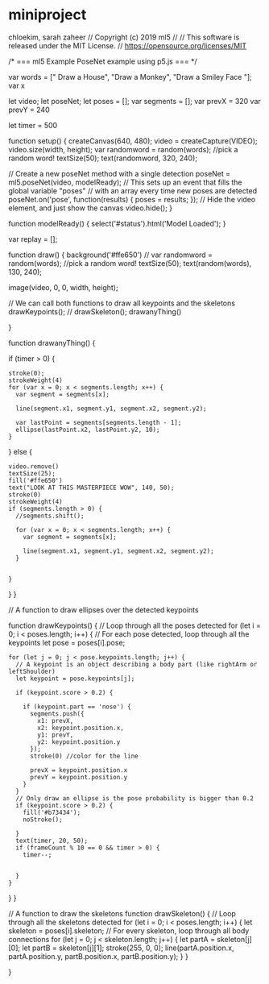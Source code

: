 # miniproject
chloekim, sarah zaheer
// Copyright (c) 2019 ml5
//
// This software is released under the MIT License.
// https://opensource.org/licenses/MIT

/* ===
ml5 Example
PoseNet example using p5.js
=== */

var words = [" Draw a House", "Draw a Monkey", "Draw a Smiley Face "];
var x

let video;
let poseNet;
let poses = [];
var segments = [];
var prevX = 320
var prevY = 240


let timer = 500

function setup() {
  createCanvas(640, 480);
  video = createCapture(VIDEO);
  video.size(width, height);
  var randomword = random(words); //pick a random word!
  textSize(50);
  text(randomword, 320, 240);



  // Create a new poseNet method with a single detection
  poseNet = ml5.poseNet(video, modelReady);
  // This sets up an event that fills the global variable "poses"
  // with an array every time new poses are detected
  poseNet.on('pose', function(results) {
    poses = results;
  });
  // Hide the video element, and just show the canvas
  video.hide();
}

function modelReady() {
  select('#status').html('Model Loaded');
}

var replay = [];

function draw() {
  background('#ffe650')
  // var randomword = random(words); //pick a random word!
  textSize(50);
  text(random(words), 130, 240);

  image(video, 0, 0, width, height);

  // We can call both functions to draw all keypoints and the skeletons
  drawKeypoints();
  // drawSkeleton();
  drawanyThing()

}

function drawanyThing() {

  if (timer > 0) {

    stroke(0);
    strokeWeight(4)
    for (var x = 0; x < segments.length; x++) {
      var segment = segments[x];

      line(segment.x1, segment.y1, segment.x2, segment.y2);

      var lastPoint = segments[segments.length - 1];
      ellipse(lastPoint.x2, lastPoint.y2, 10);
    }

  } else {

    video.remove()
    textSize(25);
    fill('#ffe650')
    text("LOOK AT THIS MASTERPIECE WOW", 140, 50);
    stroke(0)
    strokeWeight(4)
    if (segments.length > 0) {
      //segments.shift();

      for (var x = 0; x < segments.length; x++) {
        var segment = segments[x];

        line(segment.x1, segment.y1, segment.x2, segment.y2);
      }


    }


  }
}

// A function to draw ellipses over the detected keypoints

function drawKeypoints() {
  // Loop through all the poses detected
  for (let i = 0; i < poses.length; i++) {
    // For each pose detected, loop through all the keypoints
    let pose = poses[i].pose;

    for (let j = 0; j < pose.keypoints.length; j++) {
      // A keypoint is an object describing a body part (like rightArm or leftShoulder)
      let keypoint = pose.keypoints[j];

      if (keypoint.score > 0.2) {

        if (keypoint.part == 'nose') {
          segments.push({
            x1: prevX,
            x2: keypoint.position.x,
            y1: prevY,
            y2: keypoint.position.y
          });
          stroke(0) //color for the line

          prevX = keypoint.position.x
          prevY = keypoint.position.y
        }
      }
      // Only draw an ellipse is the pose probability is bigger than 0.2
      if (keypoint.score > 0.2) {
        fill('#b73434');
        noStroke();

      }
      text(timer, 20, 50);
      if (frameCount % 10 == 0 && timer > 0) {
        timer--;


      }
    }

  }
}



// A function to draw the skeletons
function drawSkeleton() {
  // Loop through all the skeletons detected
  for (let i = 0; i < poses.length; i++) {
    let skeleton = poses[i].skeleton;
    // For every skeleton, loop through all body connections
    for (let j = 0; j < skeleton.length; j++) {
      let partA = skeleton[j][0];
      let partB = skeleton[j][1];
      stroke(255, 0, 0);
      line(partA.position.x, partA.position.y, partB.position.x, partB.position.y);
    }
  }

}
